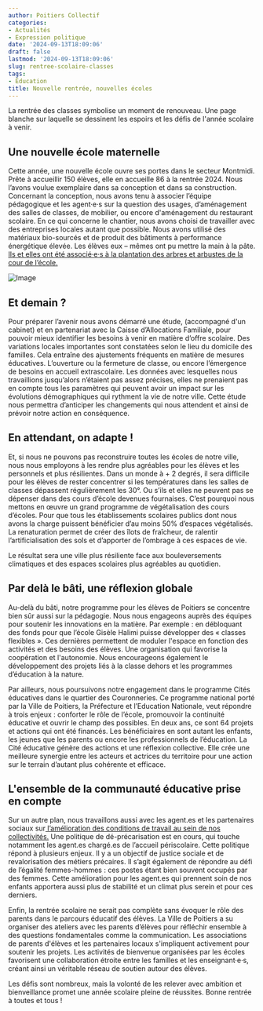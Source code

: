 ```yaml
---
author: Poitiers Collectif
categories:
- Actualités
- Expression politique
date: '2024-09-13T18:09:06'
draft: false
lastmod: '2024-09-13T18:09:06'
slug: rentree-scolaire-classes
tags:
- Éducation
title: Nouvelle rentrée, nouvelles écoles
---
```


La rentrée des classes symbolise un moment de renouveau. Une page blanche sur laquelle se dessinent les espoirs et les défis de l'année scolaire à venir.

## Une nouvelle école maternelle

Cette année, une nouvelle école ouvre ses portes dans le secteur Montmidi. Prête à accueillir 150 élèves, elle en accueille 86 à la rentrée 2024. Nous l’avons voulue exemplaire dans sa conception et dans sa construction. Concernant la conception, nous avons tenu à associer l’équipe pédagogique et les agent·e·s sur la question des usages, d’aménagement des salles de classes, de mobilier, ou encore d'aménagement du restaurant scolaire. En ce qui concerne le chantier, nous avons choisi de travailler avec des entreprises locales autant que possible. Nous avons utilisé des matériaux bio-sourcés et de produit des bâtiments à performance énergétique élevée. Les élèves eux – mêmes ont pu mettre la main à la pâte. [Ils et elles ont été associé·e·s à la plantation des arbres et arbustes de la cour de l’école.](https://www.facebook.com/poitierscollectif/posts/pfbid02Tmr2ariNKp1m5pUwYFxD1M4oYAZebEjfV4A7sKtb9p99MY6DJ8DsdiGhDLnX5X6sl)

![Image](/images/2025/rentree-scolaire-classes/IMG_20240912_180445-1024x766.jpg)

## Et demain ?

Pour préparer l’avenir nous avons démarré une étude, (accompagné d'un cabinet) et en partenariat avec la Caisse d’Allocations Familiale, pour pouvoir mieux identifier les besoins à venir en matière d’offre scolaire. Des variations locales importantes sont constatées selon le lieu du domicile des familles. Cela entraîne des ajustements fréquents en matière de mesures éducatives. L’ouverture ou la fermeture de classe, ou encore l’émergence de besoins en accueil extrascolaire. Les données avec lesquelles nous travaillions jusqu’alors n’étaient pas assez précises, elles ne prenaient pas en compte tous les paramètres qui peuvent avoir un impact sur les évolutions démographiques qui rythment la vie de notre ville. Cette étude nous permettra d’anticiper les changements qui nous attendent et ainsi de prévoir notre action en conséquence.

## En attendant, on adapte !

Et, si nous ne pouvons pas reconstruire toutes les écoles de notre ville, nous nous employons à les rendre plus agréables pour les élèves et les personnels et plus résilientes. Dans un monde à + 2 degrés, il sera difficile pour les élèves de rester concentrer si les températures dans les salles de classes dépassent régulièrement les 30°. Ou s’ils et elles ne peuvent pas se dépenser dans des cours d’école devenues fournaises. C’est pourquoi nous mettons en œuvre un grand programme de végétalisation des cours d’écoles. Pour que tous les établissements scolaires publics dont nous avons la charge puissent bénéficier d’au moins 50% d’espaces végétalisés. La renaturation permet de créer des îlots de fraîcheur, de ralentir l’artificialisation des sols et d’apporter de l’ombrage à ces espaces de vie. 

Le résultat sera une ville plus résiliente face aux bouleversements climatiques et des espaces scolaires plus agréables au quotidien.

## Par delà le bâti, une réflexion globale

Au-delà du bâti, notre programme pour les élèves de Poitiers se concentre bien sûr aussi sur la pédagogie. Nous nous engageons auprès des équipes pour soutenir les innovations en la matière. Par exemple : en débloquant des fonds pour que l’école Gisèle Halimi puisse développer des « classes flexibles ». Ces dernières permettent de moduler l'espace en fonction des activités et des besoins des élèves. Une organisation qui favorise la coopération et l'autonomie. Nous encourageons également le développement des projets liés à la classe dehors et les programmes d’éducation à la nature.

Par ailleurs, nous poursuivons notre engagement dans le programme Cités éducatives dans le quartier des Couronneries. Ce programme national porté par la Ville de Poitiers, la Préfecture et l’Education Nationale, veut répondre à trois enjeux : conforter le rôle de l’école, promouvoir la continuité éducative et ouvrir le champ des possibles. En deux ans, ce sont 64 projets et actions qui ont été financés. Les bénéficiaires en sont autant les enfants, les jeunes que les parents ou encore les professionnels de l’éducation. La Cité éducative génère des actions et une réflexion collective. Elle crée une meilleure synergie entre les acteurs et actrices du territoire pour une action sur le terrain d’autant plus cohérente et efficace.

## L'ensemble de la communauté éducative prise en compte

Sur un autre plan, nous travaillons aussi avec les agent.es et les partenaires sociaux sur[ l’amélioration des conditions de travail au sein de nos collectivités.](https://poitierscollectif.fr/actualites/un-plan-dactions-pour-legalite-professionnelle-conseil-municipal-du-29-avril-2024/) Une politique de dé-précarisation est en cours, qui touche notamment les agent.es chargé.es de l’accueil périscolaire. Cette politique répond à plusieurs enjeux. Il y a un objectif de justice sociale et de revalorisation des métiers précaires. Il s’agit également de répondre au défi de l’égalité femmes-hommes : ces postes étant bien souvent occupés par des femmes. Cette amélioration pour les agent.es qui prennent soin de nos enfants apportera aussi plus de stabilité et un climat plus serein et pour ces derniers.

Enfin, la rentrée scolaire ne serait pas complète sans évoquer le rôle des parents dans le parcours éducatif des élèves. La Ville de Poitiers a su organiser des ateliers avec les parents d’élèves pour réfléchir ensemble à des questions fondamentales comme la communication. Les associations de parents d'élèves et les partenaires locaux s'impliquent activement pour soutenir les projets. Les activités de bienvenue organisées par les écoles favorisent une collaboration étroite entre les familles et les enseignant·e·s, créant ainsi un véritable réseau de soutien autour des élèves.

Les défis sont nombreux, mais la volonté de les relever avec ambition et bienveillance promet une année scolaire pleine de réussites. Bonne rentrée à toutes et tous !
